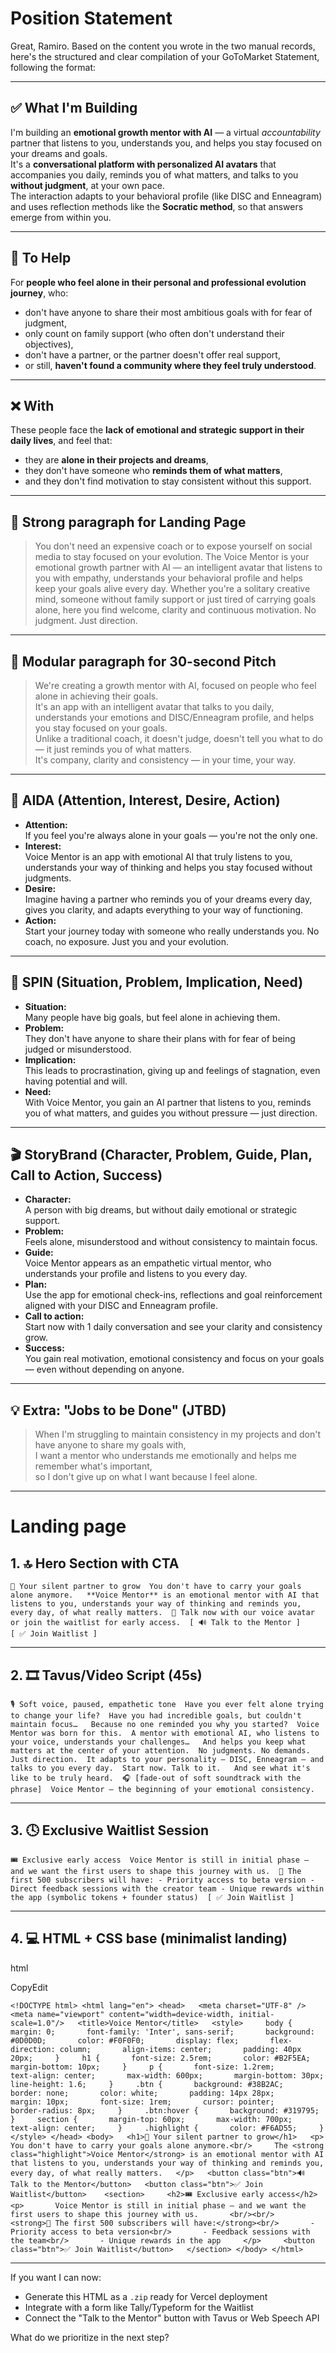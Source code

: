 # Position Statement

Great, Ramiro. Based on the content you wrote in the two manual records, here's the structured and clear compilation of your GoToMarket Statement, following the format:

---

## ✅ **What I'm Building**

I'm building an **emotional growth mentor with AI** — a virtual _accountability_ partner that listens to you, understands you, and helps you stay focused on your dreams and goals.  
It's a **conversational platform with personalized AI avatars** that accompanies you daily, reminds you of what matters, and talks to you **without judgment**, at your own pace.  
The interaction adapts to your behavioral profile (like DISC and Enneagram) and uses reflection methods like the **Socratic method**, so that answers emerge from within you.

---

## 🎯 **To Help**

For **people who feel alone in their personal and professional evolution journey**, who:

- don't have anyone to share their most ambitious goals with for fear of judgment,
- only count on family support (who often don't understand their objectives),
- don't have a partner, or the partner doesn't offer real support,
- or still, **haven't found a community where they feel truly understood**.

---

## ❌ **With**

These people face the **lack of emotional and strategic support in their daily lives**, and feel that:

- they are **alone in their projects and dreams**,
- they don't have someone who **reminds them of what matters**,
- and they don't find motivation to stay consistent without this support.

---

## 📄 **Strong paragraph for Landing Page**

> You don't need an expensive coach or to expose yourself on social media to stay focused on your evolution. The Voice Mentor is your emotional growth partner with AI — an intelligent avatar that listens to you with empathy, understands your behavioral profile and helps keep your goals alive every day. Whether you're a solitary creative mind, someone without family support or just tired of carrying goals alone, here you find welcome, clarity and continuous motivation. No judgment. Just direction.

---

## 🎤 **Modular paragraph for 30-second Pitch**

> We're creating a growth mentor with AI, focused on people who feel alone in achieving their goals.  
> It's an app with an intelligent avatar that talks to you daily, understands your emotions and DISC/Enneagram profile, and helps you stay focused on your goals.  
> Unlike a traditional coach, it doesn't judge, doesn't tell you what to do — it just reminds you of what matters.  
> It's company, clarity and consistency — in your time, your way.

---

## 🧲 AIDA (Attention, Interest, Desire, Action)

- **Attention:**  
   If you feel you're always alone in your goals — you're not the only one.
- **Interest:**  
   Voice Mentor is an app with emotional AI that truly listens to you, understands your way of thinking and helps you stay focused without judgments.
- **Desire:**  
   Imagine having a partner who reminds you of your dreams every day, gives you clarity, and adapts everything to your way of functioning.
- **Action:**  
   Start your journey today with someone who really understands you. No coach, no exposure. Just you and your evolution.

---

## 🧩 SPIN (Situation, Problem, Implication, Need)

- **Situation:**  
   Many people have big goals, but feel alone in achieving them.
- **Problem:**  
   They don't have anyone to share their plans with for fear of being judged or misunderstood.
- **Implication:**  
   This leads to procrastination, giving up and feelings of stagnation, even having potential and will.
- **Need:**  
   With Voice Mentor, you gain an AI partner that listens to you, reminds you of what matters, and guides you without pressure — just direction.

---

## 🎬 StoryBrand (Character, Problem, Guide, Plan, Call to Action, Success)

- **Character:**  
   A person with big dreams, but without daily emotional or strategic support.
- **Problem:**  
   Feels alone, misunderstood and without consistency to maintain focus.
- **Guide:**  
   Voice Mentor appears as an empathetic virtual mentor, who understands your profile and listens to you every day.
- **Plan:**  
   Use the app for emotional check-ins, reflections and goal reinforcement aligned with your DISC and Enneagram profile.
- **Call to action:**  
   Start now with 1 daily conversation and see your clarity and consistency grow.
- **Success:**  
   You gain real motivation, emotional consistency and focus on your goals — even without depending on anyone.

---

## 💡 Extra: "Jobs to be Done" (JTBD)

> When I'm struggling to maintain consistency in my projects and don't have anyone to share my goals with,  
> I want a mentor who understands me emotionally and helps me remember what's important,  
> so I don't give up on what I want because I feel alone.

---

# Landing page

## 1. 🔝 **Hero Section with CTA**

`🌱 Your silent partner to grow  You don't have to carry your goals alone anymore.   **Voice Mentor** is an emotional mentor with AI that listens to you, understands your way of thinking and reminds you, every day, of what really matters.  🎤 Talk now with our voice avatar or join the waitlist for early access.  [ 🔊 Talk to the Mentor ]         [ ✅ Join Waitlist ]`

---

## 2. 🎞️ **Tavus/Video Script (45s)**

`🎙️ Soft voice, paused, empathetic tone  Have you ever felt alone trying to change your life?  Have you had incredible goals, but couldn't maintain focus…   Because no one reminded you why you started?  Voice Mentor was born for this.  A mentor with emotional AI, who listens to your voice, understands your challenges…   And helps you keep what matters at the center of your attention.  No judgments. No demands. Just direction.  It adapts to your personality — DISC, Enneagram — and talks to you every day.  Start now. Talk to it.   And see what it's like to be truly heard.  🎧 [fade-out of soft soundtrack with the phrase]  Voice Mentor — the beginning of your emotional consistency.`

---

## 3. 🕓 **Exclusive Waitlist Session**

`🎟️ Exclusive early access  Voice Mentor is still in initial phase — and we want the first users to shape this journey with us.  🔐 The first 500 subscribers will have: - Priority access to beta version - Direct feedback sessions with the creator team - Unique rewards within the app (symbolic tokens + founder status)  [ ✅ Join Waitlist ]`

---

## 4. 💻 HTML + CSS base (minimalist landing)

html

CopyEdit

`<!DOCTYPE html> <html lang="en"> <head>   <meta charset="UTF-8" />   <meta name="viewport" content="width=device-width, initial-scale=1.0"/>   <title>Voice Mentor</title>   <style>     body {       margin: 0;       font-family: 'Inter', sans-serif;       background: #0D0D0D;       color: #F0F0F0;       display: flex;       flex-direction: column;       align-items: center;       padding: 40px 20px;     }     h1 {       font-size: 2.5rem;       color: #B2F5EA;       margin-bottom: 10px;     }     p {       font-size: 1.2rem;       text-align: center;       max-width: 600px;       margin-bottom: 30px;       line-height: 1.6;     }     .btn {       background: #38B2AC;       border: none;       color: white;       padding: 14px 28px;       margin: 10px;       font-size: 1rem;       cursor: pointer;       border-radius: 8px;     }     .btn:hover {       background: #319795;     }     section {       margin-top: 60px;       max-width: 700px;       text-align: center;     }     .highlight {       color: #F6AD55;     }   </style> </head> <body>   <h1>🌱 Your silent partner to grow</h1>   <p>     You don't have to carry your goals alone anymore.<br/>     The <strong class="highlight">Voice Mentor</strong> is an emotional mentor with AI that listens to you, understands your way of thinking and reminds you, every day, of what really matters.   </p>   <button class="btn">🔊 Talk to the Mentor</button>   <button class="btn">✅ Join Waitlist</button>    <section>     <h2>🎟️ Exclusive early access</h2>     <p>       Voice Mentor is still in initial phase — and we want the first users to shape this journey with us.       <br/><br/>       <strong>🔐 The first 500 subscribers will have:</strong><br/>       - Priority access to beta version<br/>       - Feedback sessions with the team<br/>       - Unique rewards in the app     </p>     <button class="btn">✅ Join Waitlist</button>   </section> </body> </html>`

---

If you want I can now:

- Generate this HTML as a `.zip` ready for Vercel deployment
- Integrate with a form like Tally/Typeform for the Waitlist
- Connect the "Talk to the Mentor" button with Tavus or Web Speech API

What do we prioritize in the next step?
